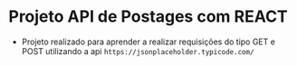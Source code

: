 # Projeto API de Postages com REACT

- Projeto realizado para aprender a realizar requisições do tipo GET e POST utilizando a api ` https://jsonplaceholder.typicode.com/ ` 